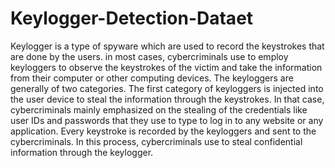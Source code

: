 # Keylogger-Detection-Dataet
Keylogger is a type of spyware which are used to record the keystrokes that are done by the users. in most cases, cybercriminals use to employ keyloggers to observe the keystrokes of the victim and take the information from their computer or other computing devices. The keyloggers are generally of two categories. The first category of keyloggers is injected into the user device to steal the information through the keystrokes. In that case, cybercriminals mainly emphasized on the stealing of the credentials like user IDs and passwords that they use to type to log in to any website or any application. Every keystroke is recorded by the keyloggers and sent to the cybercriminals. In this process, cybercriminals use to steal confidential information through the keylogger.
